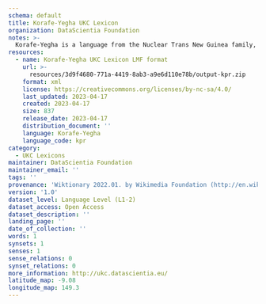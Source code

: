```yaml
---
schema: default
title: Korafe-Yegha UKC Lexicon
organization: DataScientia Foundation
notes: >-
  Korafe-Yegha is a language from the Nuclear Trans New Guinea family, spoken in Oceania. The UKC Lexicon of Korafe-Yegha is represented as a lexico-semantic network. It consists of words, word senses, synsets, as well as sense-level and synset-level relationships.
resources:
  - name: Korafe-Yegha UKC Lexicon LMF format
    url: >-
      resources/3d9f4680-771a-4419-8ab3-a9e6d110e78b/output-kpr.zip
    format: xml
    license: https://creativecommons.org/licenses/by-nc-sa/4.0/
    last_updated: 2023-04-17
    created: 2023-04-17
    size: 837
    release_date: 2023-04-17
    distribution_document: ''
    language: Korafe-Yegha
    language_code: kpr
category:
  - UKC Lexicons
maintainer: DataScientia Foundation
maintainer_email: ''
tags: ''
provenance: 'Wiktionary 2022.01. by Wikimedia Foundation (http://en.wiktionary.org); Princeton WordNet 2.1 by Princeton University (https://wordnet.princeton.edu)'
version: '1.0'
dataset_level: Language Level (L1-2)
dataset_access: Open Access
dataset_description: ''
landing_page: ''
date_of_collection: ''
words: 1
synsets: 1
senses: 1
sense_relations: 0
synset_relations: 0
more_information: http://ukc.datascientia.eu/
latitude_map: -9.08
longitude_map: 149.3
---
```

